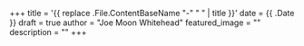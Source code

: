 +++
title = '{{ replace .File.ContentBaseName "-" " " | title }}'
date = {{ .Date }}
draft = true
author = "Joe Moon Whitehead"
featured_image = ""
description = ""
+++
